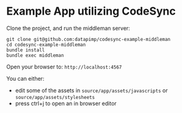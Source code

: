 # Example App utilizing CodeSync

Clone the project, and run the middleman server:

```
git clone git@github.com:datapimp/codesync-example-middleman
cd codesync-example-middleman
bundle install
bundle exec middleman
```

Open your browser to: `http://localhost:4567`

You can either:

- edit some of the assets in `source/app/assets/javascripts` or `source/app/assets/stylesheets`
- press ctrl+j to open an in browser editor
